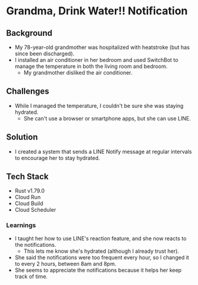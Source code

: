 # Grandma, Drink Water!! Notification
## Background
- My 78-year-old grandmother was hospitalized with heatstroke (but has since been discharged).
- I installed an air conditioner in her bedroom and used SwitchBot to manage the temperature in both the living room and bedroom.
    - My grandmother disliked the air conditioner.
## Challenges
- While I managed the temperature, I couldn't be sure she was staying hydrated.
    - She can't use a browser or smartphone apps, but she can use LINE.
## Solution
- I created a system that sends a LINE Notify message at regular intervals to encourage her to stay hydrated.
## Tech Stack
- Rust v1.79.0
- Cloud Run
- Cloud Build
- Cloud Scheduler

### Learnings
- I taught her how to use LINE's reaction feature, and she now reacts to the notifications.
    - This lets me know she's hydrated (although I already trust her).
- She said the notifications were too frequent every hour, so I changed it to every 2 hours, between 8am and 8pm.
- She seems to appreciate the notifications because it helps her keep track of time.